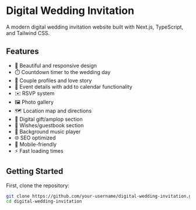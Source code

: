 # Digital Wedding Invitation

A modern digital wedding invitation website built with Next.js, TypeScript, and Tailwind CSS.

## Features

- 🎨 Beautiful and responsive design
- ⏱️ Countdown timer to the wedding day
- 👰 Couple profiles and love story
- 📅 Event details with add to calendar functionality
- ✉️ RSVP system
- 🖼️ Photo gallery
- 🗺️ Location map and directions
- 💝 Digital gift/amplop section
- 📝 Wishes/guestbook section
- 🎵 Background music player
- 🌐 SEO optimized
- 📱 Mobile-friendly
- ⚡ Fast loading times

## Getting Started

First, clone the repository:

```bash
git clone https://github.com/your-username/digital-wedding-invitation.git
cd digital-wedding-invitation
